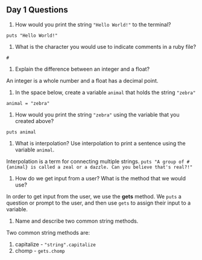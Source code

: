## Day 1 Questions

1. How would you print the string `"Hello World!"` to the terminal?

`puts "Hello World!" `

1. What is the character you would use to indicate comments in a ruby file?

`#`

1. Explain the difference between an integer and a float?

An integer is a whole number and a float has a decimal point.

1. In the space below, create a variable `animal` that holds the string `"zebra"`

`animal = "zebra"`

1. How would you print the string `"zebra"` using the variable that you created above?

`puts animal `

1. What is interpolation? Use interpolation to print a sentence using the variable `animal`.

Interpolation is a term for connecting multiple strings.
`puts "A group of #{animal} is called a zeal or a dazzle. Can you believe that's real?!"`

1. How do we get input from a user? What is the method that we would use?

In order to get input from the user, we use the **gets** method. We `puts` a question or prompt to the user, and then use `gets` to assign their input to a variable.

1. Name and describe two common string methods.

Two common string methods are:
  1. capitalize - `"string".capitalize`
  1. chomp - `gets.chomp`

